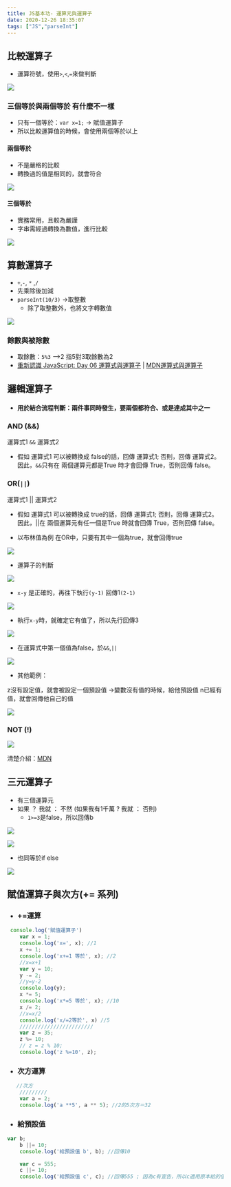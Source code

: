 ```yaml
---
title: JS基本功- 運算元與運算子
date: 2020-12-26 18:35:07
tags: ["JS","parseInt"]
---
```

## 比較運算子
* 運算符號，使用`>`,`<`,`=`來做判斷

![](https://i.imgur.com/XPfa6QC.png)

### 三個等於與兩個等於 有什麼不一樣

* 只有一個等於：`var x=1;` -> 賦值運算子
* 所以比較運算值的時候，會使用兩個等於以上

#### 兩個等於
* 不是嚴格的比較
* 轉換過的值是相同的，就會符合

![](https://i.imgur.com/aXRMO9v.png)
#### 三個等於
* 實務常用，且較為嚴謹
* 字串需經過轉換為數值，進行比較  

![](https://i.imgur.com/qFnbPBt.png)

## 算數運算子

* `+`,`-`, `*` ,`/`
* 先乘除後加減
* `parseInt(10/3)` ->取整數
    * 除了取整數外，也將文字轉數值

![](https://i.imgur.com/GDNiVIa.png)


### 餘數與被除數
* 取餘數：`5%3` -->2 指5對3取餘數為2
* [重新認識 JavaScript: Day 06 運算式與運算子](https://ithelp.ithome.com.tw/articles/10191180) | [MDN運算式與運算子](https://developer.mozilla.org/zh-TW/docs/Web/JavaScript/Guide/Expressions_and_Operators)

## 邏輯運算子
* #### 用於結合流程判斷：兩件事同時發生，要兩個都符合、或是達成其中之一

### AND (&&)

運算式1 ``&&`` 運算式2
* 假如 運算式1 可以被轉換成 false的話，回傳 運算式1; 否則，回傳 運算式2。 因此，`&&`只有在 兩個運算元都是True 時才會回傳 True，否則回傳 false。


### OR(`||`)

運算式1 || 運算式2
* 假如 運算式1 可以被轉換成 true的話，回傳 運算式1; 否則，回傳 運算式2。 因此，||在 兩個運算元有任一個是True 時就會回傳 True，否則回傳 false。


* 以布林值為例 
 在OR中，只要有其中一個為true，就會回傳true
 
![](https://i.imgur.com/MVdrWHD.png)

* 運算子的判斷 

![](https://i.imgur.com/QrVIaVk.png)

* `x-y` 是正確的，再往下執行`(y-1)` 回傳1`(2-1) `

![](https://i.imgur.com/ePTB51j.png)

* 執行`x-y`時，就確定它有值了，所以先行回傳3 

![](https://i.imgur.com/jDgoWtM.png)

* 在運算式中第一個值為false，於`&&`,`||`

![](https://i.imgur.com/ozAgEpK.png)

* 其他範例： 


z沒有設定值，就會被設定一個預設值 ->變數沒有值的時候，給他預設值
n已經有值，就會回傳他自己的值

![](https://i.imgur.com/GCQrL1J.png)



### NOT (!)

![](https://i.imgur.com/AgVDowW.png)



清楚介紹：[MDN](https://developer.mozilla.org/zh-TW/docs/Web/JavaScript/Guide/Expressions_and_Operators#%E9%82%8F%E8%BC%AF%E9%81%8B%E7%AE%97%E5%AD%90)

## 三元運算子
* 有三個運算元
* 如果 ？ 我就 ： 不然 (如果我有1千萬 ? 我就 ： 否則)
    * `1>=3`是false，所以回傳b 

![](https://i.imgur.com/zx1ABJ0.png)

![](https://i.imgur.com/kWSDA5Q.png)

* 也同等於if else

![](https://i.imgur.com/e4e2VMo.png)

## 賦值運算子與次方(+= 系列)

* ### +=運算

```javascript
 console.log('賦值運算子')
    var x = 1;
    console.log('x=', x); //1
    x += 1;
    console.log('x+=1 等於', x); //2
    //x=x+1
    var y = 10;
    y -= 2;
    //y=y-2
    console.log(y);
    x *= 5;
    console.log('x*=5 等於', x); //10
    x /= 2;
    //x=x/2
    console.log('x/=2等於', x) //5
    ////////////////////////
    var z = 35;
    z %= 10;
    // z = z % 10;
    console.log('z %=10', z);
```
* ### 次方運算

```javascript
   //次方
    /////////
    var a = 2;
    console.log('a **5', a ** 5); //2的5次方＝32
```
* ### 給預設值
```javascript
var b;
    b ||= 10;
    console.log('給預設值 b', b); //回傳10

    var c = 555;
    c ||= 10;
    console.log('給預設值 c', c); //回傳555 ; 因為c有宣告，所以c適用原本給的值
```
